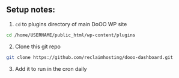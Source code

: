 ## Setup notes:

1. `cd` to plugins directory of main DoOO WP site
```bash
cd /home/USERNAME/public_html/wp-content/plugins
```
2. Clone this git repo
```bash
git clone https://github.com/reclaimhosting/dooo-dashboard.git
```

3. Add it to run in the cron daily
